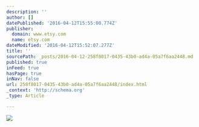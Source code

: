 ```yaml
---
description: ''
author: []
datePublished: '2016-04-12T15:55:00.774Z'
publisher:
  domain: www.etsy.com
  name: etsy.com
dateModified: '2016-04-12T15:52:07.277Z'
title: ''
sourcePath: _posts/2016-04-12-258f8017-0435-43b0-ad4a-05a7f6aa2448.md
published: true
inFeed: true
hasPage: true
inNav: false
url: 258f8017-0435-43b0-ad4a-05a7f6aa2448/index.html
_context: 'http://schema.org'
_type: Article

---
```

![](https://img0.etsystatic.com/128/0/10264507/isbl_1680x420.18559734_p9hatg9h.jpg)